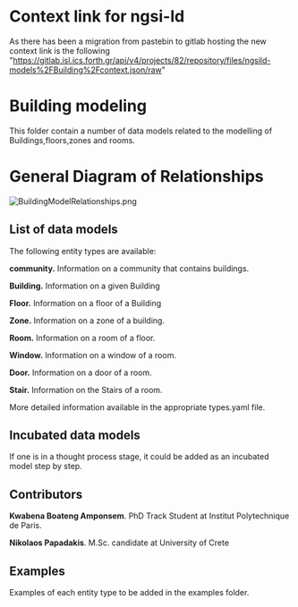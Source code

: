 # Context link for ngsi-ld
As there has been a migration from pastebin to gitlab hosting the new context link is the following  
"https://gitlab.isl.ics.forth.gr/api/v4/projects/82/repository/files/ngsild-models%2FBuilding%2Fcontext.json/raw"

# Building modeling  
This folder contain a number of data models related to the modelling of Buildings,floors,zones and rooms. 

# General Diagram of Relationships
![BuildingModelRelationships.png](ngsild-models/Building/BuildingModelRelationships.png "General Diagram of Relationships")

## List of data models
The following entity types are available:

**community.** Information on a community that contains buildings.

**Building.** Information on a given Building

**Floor.** Information on a floor of a Building

**Zone.** Information on a zone of a building.

**Room.** Information on a room of a floor.

**Window.** Information on a window of a room.

**Door.**  Information on a door of a room.

**Stair.**  Information on the Stairs of a room.

More detailed information available in the appropriate types.yaml file.

## Incubated data models
If one is in a thought process stage, it could be added as an incubated model step by step.

## Contributors
**Kwabena Boateng Amponsem**. PhD Track Student at Institut Polytechnique de Paris.

**Nikolaos Papadakis**.  M.Sc. candidate at University of Crete

## Examples
Examples of each entity type to be added in the examples folder.



